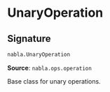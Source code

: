 # UnaryOperation

## Signature

```python
nabla.UnaryOperation
```

**Source**: `nabla.ops.operation`

Base class for unary operations.

